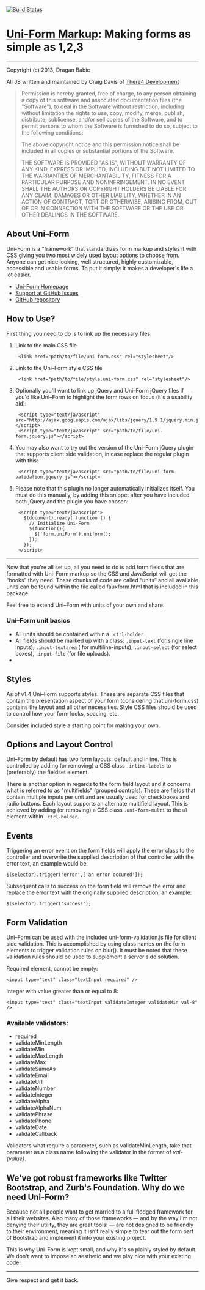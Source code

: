 [![Build Status](https://travis-ci.org/there4/uni-form.png?branch=make-sense)](https://travis-ci.org/there4/uni-form)

# [Uni-Form Markup][uni-form]: Making forms as simple as 1,2,3

- - -

Copyright (c) 2013, Dragan Babic

All JS written and maintained by Craig Davis of [There4 Development][t4]

> Permission is hereby granted, free of charge, to any person
> obtaining a copy of this software and associated documentation
> files (the "Software"), to deal in the Software without
> restriction, including without limitation the rights to use,
> copy, modify, merge, publish, distribute, sublicense, and/or sell
> copies of the Software, and to permit persons to whom the
> Software is furnished to do so, subject to the following
> conditions:
>
> The above copyright notice and this permission notice shall be
> included in all copies or substantial portions of the Software.
>
> THE SOFTWARE IS PROVIDED "AS IS", WITHOUT WARRANTY OF ANY KIND,
> EXPRESS OR IMPLIED, INCLUDING BUT NOT LIMITED TO THE WARRANTIES
> OF MERCHANTABILITY, FITNESS FOR A PARTICULAR PURPOSE AND
> NONINFRINGEMENT. IN NO EVENT SHALL THE AUTHORS OR COPYRIGHT
> HOLDERS BE LIABLE FOR ANY CLAIM, DAMAGES OR OTHER LIABILITY,
> WHETHER IN AN ACTION OF CONTRACT, TORT OR OTHERWISE, ARISING
> FROM, OUT OF OR IN CONNECTION WITH THE SOFTWARE OR THE USE OR
> OTHER DEALINGS IN THE SOFTWARE.

## About Uni–Form

Uni-Form is a “framework” that standardizes form markup and styles it with CSS
giving you two most widely used layout options to choose from. Anyone can get nice looking, well structured, highly customizable, accessible and usable forms. To put it simply: it makes a developer's life a lot easier.

* [Uni-Form Homepage][uni-form]
* [Support at GitHub Issues][issues]
* [GitHub repository][gh]

## How to Use?

First thing you need to do is to link up the necessary files:

1. Link to the main CSS file

        <link href="path/to/file/uni-form.css" rel="stylesheet"/>

2. Link to the Uni–Form style CSS file

        <link href="path/to/file/style.uni-form.css" rel="stylesheet"/>

3. Optionally you'll want to link up jQuery and Uni–Form jQuery files if you'd like Uni–Form to highlight the form rows on focus (it's a usability aid):

        <script type="text/javascript" src="http://ajax.googleapis.com/ajax/libs/jquery/1.9.1/jquery.min.js"></script>
        <script type="text/javascript" src="path/to/file/uni-form.jquery.js"></script>

4. You may also want to try out the version of the Uni–Form jQuery plugin that supports client side validation, in case replace the regular plugin with this:

        <script type="text/javascript" src="path/to/file/uni-form-validation.jquery.js"></script>

5. Please note that this plugin no longer automatically initializes itself. You must do this manually, by adding this snippet after you have included both jQuery and the plugin you have chosen:

        <script type="text/javascript">
          $(document).ready( function () {
            // Initialize Uni-Form
            $(function(){
              $('form.uniForm').uniform();
            });
          });
        </script>

- - -

Now that you're all set up, all you need to do is add form fields that are formatted with Uni–Form markup so the CSS and JavaScript will get the “hooks” they need. These chunks of code are called “units” and all available units can be found within the file called fauxform.html that is included in this package.

Feel free to extend Uni–Form with units of your own and share.

### Uni–Form unit basics

* All units should be contained within a `.ctrl-holder`
* All fields should be marked up with a class: `.input-text` (for single line inputs), `.input-textarea` ( for multiline-inputs), `.input-select` (for select boxes), `.input-file` (for file uploads).
*

## Styles

As of v1.4 Uni–Form supports styles. These are separate CSS files that contain the presentation aspect of your form (considering that uni-form.css) contains the layout and all other necessities. Style CSS files should be used to control how your form looks, spacing, etc.

Consider included style a starting point for making your own.

## Options and Layout Control

Uni–Form by default has two form layouts: default and inline. This is controlled by adding (or removing) a CSS class `.inline-labels` to (preferably) the fieldset element.

There is another option in regards to the form field layout and it concerns what is referred to as "multifields" (grouped controls). These are fields that contain multiple inputs per unit and are usually used for checkboxes and radio buttons. Each layout supports an alternate multifield layout. This is achieved by adding (or removing) a CSS class `.uni-form-multi` to the `ul` element within `.ctrl-holder`.

## Events

Triggering an error event on the form fields will apply the error class to the controller and overwrite the supplied description of that controller with the error text, an example would be:

    $(selector).trigger('error',['an error occured']);

Subsequent calls to success on the form field will remove the error and replace the error text with the originally supplied description, an example:

    $(selector).trigger('success');

## Form Validation

Uni–Form can be used with the included uni-form-validation.js file for client side validation. This is accomplished by using class names on the form elements to trigger validation rules on blur(). It must be noted that these validation rules should be used to supplement a server side solution.

Required element, cannot be empty:

    <input type="text" class="textInput required" />

Integer with value greater than or equal to 8:

    <input type="text" class="textInput validateInteger validateMin val-8" />

### Available validators:

* required
* validateMinLength
* validateMin
* validateMaxLength
* validateMax
* validateSameAs
* validateEmail
* validateUrl
* validateNumber
* validateInteger
* validateAlpha
* validateAlphaNum
* validatePhrase
* validatePhone
* validateDate
* validateCallback

Validators what require a parameter, such as validateMinLength, take that parameter as a class name following the validator in the format of _val-{value}_.

## We've got robust frameworks like Twitter Bootstrap, and Zurb's Foundation. Why do we need Uni-Form?

Because not all people want to get married to a full fledged framework for all their websites. Also many of those frameworks — and by the way I'm not denying their utility, they are great tools! — are not designed to be friendly to their environment, meaning it isn't really simple to tear out the form part of Bootstrap and implement it into your existing project.

This is why Uni–Form is kept small, and why it's so plainly styled by default. We don't want to impose an aesthetic and we play nice with your existing code!

- - -

Give respect and get it back.

[uni-form]: http://sprawsm.com/uni-form/
[issues]: https://github.com/draganbabic/uni-form/issues
[gh]: https://github.com/draganbabic/uni-form/
[t4]: http://there4development.com/

